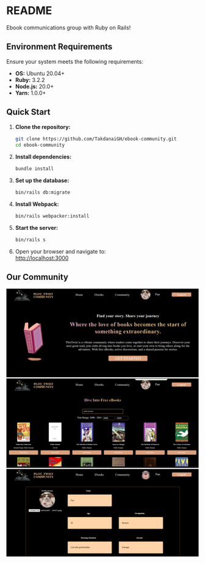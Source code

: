 # README

Ebook communications group with Ruby on Rails!

## Environment Requirements

Ensure your system meets the following requirements:

- **OS:** Ubuntu 20.04+
- **Ruby:** 3.2.2
- **Node.js:** 20.0+
- **Yarn:** 1.0.0+

## Quick Start

1. **Clone the repository:**

    ```bash
    git clone https://github.com/TakdanaiGH/ebook-community.git
    cd ebook-community
    ```

2. **Install dependencies:**

    ```bash
    bundle install
    ```

3. **Set up the database:**

    ```bash
    bin/rails db:migrate
    ```

4. **Install Webpack:**

    ```bash
    bin/rails webpacker:install
    ```

5. **Start the server:**

    ```bash
    bin/rails s
    ```

6. Open your browser and navigate to:  
    [http://localhost:3000](http://localhost:3000)
   
## Our Community

![Homepage Screenshot 1](Ebookh1.png)  
![Homepage Screenshot 2](Ebookh3.png)  
![Homepage Screenshot 3](Ebookh2.png)


